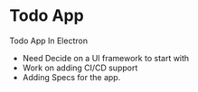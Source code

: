 # Todo App
Todo App In Electron

* Need Decide on a UI framework to start with
* Work on adding CI/CD support
* Adding Specs for the app.
